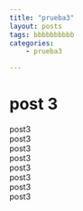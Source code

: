 ```yaml
---
title: "prueba3"
layout: posts
tags: bbbbbbbbbb
categories: 
    - prueba3

---
```


# post 3
post3
<br>
post3
<br>
post3
<br>
post3
<br>
post3
<br>
post3
<br>
post3
<br>
post3
